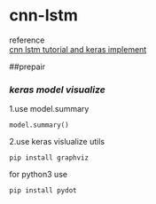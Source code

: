 # cnn-lstm
reference  
 [cnn lstm tutorial and keras implement](https://machinelearningmastery.com/cnn-long-short-term-memory-networks/)

##prepair
### _keras model visualize_
  1.use model.summary

	model.summary()
2.use keras vislualize utils
 
	pip install graphviz 

for python3 use

	pip install pydot


